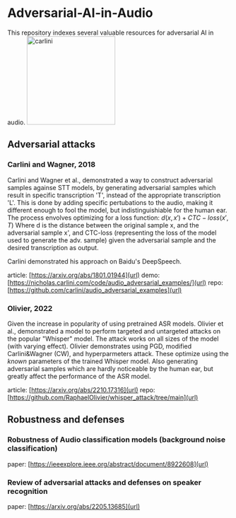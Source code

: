 # Adversarial-AI-in-Audio
This repository indexes several valuable resources for adversarial AI in audio.
<img src="(https://github.com/oriel9p/Adversarial-AI-in-Audio/assets/25591399/515edc19-63cb-4ed5-951a-3f831a07efcf)" alt="carlini" width="200"/>

## Adversarial attacks
### Carlini and Wagner, 2018
Carlini and Wagner et al., demonstrated a way to construct adversarial samples againse STT models, by
generating adversarial samples which result in specific transcription 'T', instead of the appropriate transcription 'L'.
This is done by adding specific pertubations to the audio, making it different enough to fool the model, but indistinguishiable for the human ear.
The process envolves optimizing for a loss function:
$d(x,x')+CTC-loss(x',T)$
Where d is the distance between the original sample x, and the adversarial sample x', and CTC-loss (representing
the loss of the model used to generate the adv. sample) given the adversarial sample and the desired transcription as output.

Carlini demonstrated his approach on Baidu's DeepSpeech.

article: [https://arxiv.org/abs/1801.01944](url)
demo: [https://nicholas.carlini.com/code/audio_adversarial_examples/](url)
repo: [https://github.com/carlini/audio_adversarial_examples](url)

### Olivier, 2022
Given the increase in popularity of using pretrained ASR models.
Olivier et al., demonstrated a model to perform targeted and untargeted attacks on the popular
"Whisper" model. The attack works on all sizes of the model (with varying effect).
Olivier demonstrates using PGD, modified Carlini&Wagner (CW), and hyperparmeters attack.
These optimize using the *known* parameters of the trained Whisper model.
Also generating adversarial samples which are hardly noticeable by the human ear, but greatly
affect the performance of the ASR model.

article: [https://arxiv.org/abs/2210.17316](url)
repo: [https://github.com/RaphaelOlivier/whisper_attack/tree/main](url)


## Robustness and defenses

### Robustness of Audio classification models (background noise classification)
paper: [https://ieeexplore.ieee.org/abstract/document/8922608](url)

### Review of adversarial attacks and defenses on speaker recognition
paper: [https://arxiv.org/abs/2205.13685](url)

